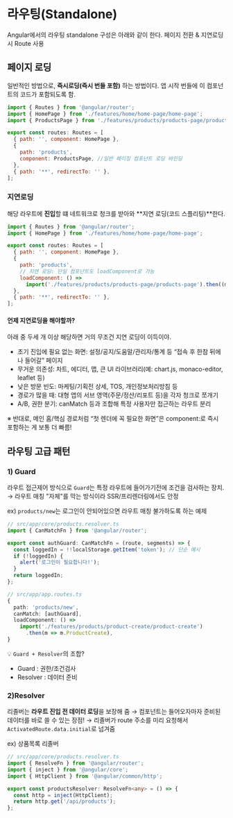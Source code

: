 # 라우팅(Standalone)

Angular에서의 라우팅 standalone 구성은 아래와 같이 한다.
페이지 전환 & 지연로딩시 Route 사용

## 페이지 로딩

일반적인 방법으로, **즉시로딩(즉시 번들 포함)** 하는 방법이다. 앱 시작 번들에 이 컴포넌트의 코드가 포함되도록 함.

```javascript
import { Routes } from '@angular/router';
import { HomePage } from './features/home/home-page/home-page';
import { ProductsPage } from './features/products/products-page/products-page';

export const routes: Routes = [
  { path: '', component: HomePage },
  {
    path: 'products',
    component: ProductsPage, //일반 페이징 컴포넌트 로딩 바인딩
  },
  { path: '**', redirectTo: '' },
];
```

### 지연로딩

해당 라우트에 **진입**할 떄 네트워크로 청크를 받아와 **지연 로딩(코드 스플리팅)**한다.

```javascript
import { Routes } from '@angular/router';
import { HomePage } from './features/home/home-page/home-page';

export const routes: Routes = [
  { path: '', component: HomePage },
  {
    path: 'products',
    // 지연 로딩: 단일 컴포넌트도 loadComponent로 가능
    loadComponent: () =>
      import('./features/products/products-page/products-page').then((m) => m.ProductsPage),
  },
  { path: '**', redirectTo: '' },
];
```

#### 언제 지연로딩을 해야할까?

아래 중 두세 개 이상 해당하면 거의 무조건 지연 로딩이 이득이야.

- 초기 진입에 필요 없는 화면: 설정/공지/도움말/관리자/통계 등 “접속 후 한참 뒤에나 들어갈” 페이지
- 무거운 의존성: 차트, 에디터, 맵, 큰 UI 라이브러리(예: chart.js, monaco-editor, leaflet 등)
- 낮은 방문 빈도: 마케팅/기획전 상세, TOS, 개인정보처리방침 등
- 경로가 많을 때: 대형 앱의 서브 영역(주문/정산/리포트 등)을 각자 청크로 쪼개기
- A/B, 권한 분기: canMatch 등과 조합해 특정 사용자만 접근하는 라우트 분리

※ 반대로, 메인 홈/핵심 경로처럼 “첫 렌더에 꼭 필요한 화면”은 component:로 즉시 포함하는 게 보통 더 빠름!

## 라우팅 고급 패턴

### 1) Guard

라우트 접근제어 방식으로 `Guard`는 특정 라우트에 들어가기전에 조건을 검사하는 장치.
→ 라우트 매칭 "자체"를 막는 방식이라 SSR/프리렌더링에서도 안정

ex)
`products/new`는 로그인이 안되어있으면 라우트 매칭 불가하도록 하는 예제

```typescript
// src/app/core/products.resolver.ts
import { CanMatchFn } from '@angular/router';

export const authGuard: CanMatchFn = (route, segments) => {
  const loggedIn = !!localStorage.getItem('token'); // 단순 예시
  if (!loggedIn) {
    alert('로그인이 필요합니다!');
  }
  return loggedIn;
};
```

```typescript
// src/app/app.routes.ts
{
  path: 'products/new',
  canMatch: [authGuard],
  loadComponent: () =>
    import('./features/products/product-create/product-create')
      .then(m => m.ProductCreate),
}
```

💡 `Guard + Resolver`의 조합?

- Guard : 권한/조건검사
- Resolver : 데이터 준비

### 2)Resolver

리졸버는 **라우트 진입 전 데이터 로딩**을 보장해 줌
→ 컴포넌트는 들어오자마자 준비된 데이터를 바로 쓸 수 있는 장점!
→ 리졸버가 route 주소를 미리 요청해서 `ActivatedRoute.data.initial`로 넘겨줌

ex) 상품목록 리졸버

```typescript
// src/app/core/products.resolver.ts
import { ResolveFn } from '@angular/router';
import { inject } from '@angular/core';
import { HttpClient } from '@angular/common/http';

export const productsResolver: ResolveFn<any> = () => {
  const http = inject(HttpClient);
  return http.get('/api/products');
};
```

```typescript

```
